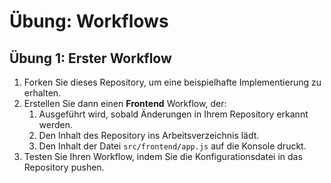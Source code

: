 # Übung: Workflows

## Übung 1: Erster Workflow

1. Forken Sie dieses Repository, um eine beispielhafte Implementierung zu erhalten. 
1. Erstellen Sie dann einen **Frontend** Workflow, der: 
	1. Ausgeführt wird, sobald Änderungen in Ihrem Repository erkannt werden.
	1. Den Inhalt des Repository ins Arbeitsverzeichnis lädt.
	1. Den Inhalt der Datei `src/frontend/app.js` auf die Konsole druckt.
1. Testen Sie Ihren Workflow, indem Sie die Konfigurationsdatei in das Repository pushen.
